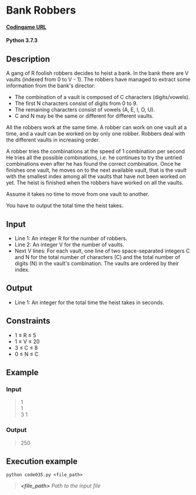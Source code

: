 # Bank Robbers

#### [Codingame URL](https://www.codingame.com/ide/puzzle/bank-robbers)
#### Python 3.7.3

## Description
A gang of R foolish robbers decides to heist a bank. In the bank there
are V vaults (indexed from 0 to V - 1). The robbers have managed to
extract some information from the bank's director:
- The combination of a vault is composed of C characters (digits/vowels).
- The first N characters consist of digits from 0 to 9.
- The remaining characters consist of vowels (A, E, I, O, U).
- C and N may be the same or different for different vaults.

All the robbers work at the same time. A robber can work on one vault at
a time, and a vault can be worked on by only one robber. Robbers deal
with the different vaults in increasing order.

A robber tries the combinations at the speed of 1 combination per second
He tries all the possible combinations, i.e. he continues to try the
untried combinations even after he has found the correct combination.
Once he finishes one vault, he moves on to the next available vault,
that is the vault with the smallest index among all the vaults that have
not been worked on yet. The heist is finished when the robbers have
worked on all the vaults.

Assume it takes no time to move from one vault to another.

You have to output the total time the heist takes.

## Input
- Line 1: An integer R for the number of robbers.
- Line 2: An integer V for the number of vaults.
- Next V lines: For each vault, one line of two space-separated integers
C and N for the total number of characters (C) and the total number of
digits (N) in the vault's combination. The vaults are ordered by their
index.

## Output
- Line 1: An integer for the total time the heist takes in seconds.

## Constraints
- 1 ≤ R ≤ 5
- 1 ≤ V ≤ 20
- 3 ≤ C ≤ 8
- 0 ≤ N ≤ C

## Example
### Input
> 1\
1\
3 1

### Output
> 250

## Execution example
```
python code035.py <file_path>
```

> **_<file_path>_** *Path to the input file*
